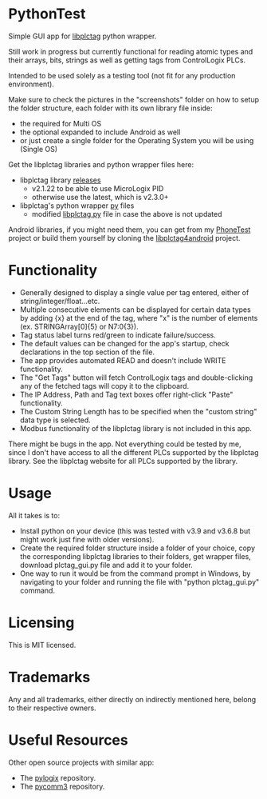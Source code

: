 # PythonTest
Simple GUI app for [libplctag](https://github.com/libplctag/libplctag) python wrapper. 

Still work in progress but currently functional for reading atomic types and their arrays, bits, strings as well as getting tags from ControlLogix PLCs.

Intended to be used solely as a testing tool (not fit for any production environment).

Make sure to check the pictures in the "screenshots" folder on how to setup the folder structure, each folder with its own library file inside:
- the required for Multi OS
- the optional expanded to include Android as well
- or just create a single folder for the Operating System you will be using (Single OS)

Get the libplctag libraries and python wrapper files here:

- libplctag library [releases](https://github.com/libplctag/libplctag/releases)
  - v2.1.22 to be able to use MicroLogix PID
  - otherwise use the latest, which is v2.3.0+
- libplctag's python wrapper [py](https://github.com/libplctag/libplctag/tree/release/src/wrappers/python/plctag) files
  - modified [libplctag.py](https://github.com/libplctag/libplctag/issues/228) file in case the above is not updated

Android libraries, if you might need them, you can get from my [PhoneTest](https://github.com/GitHubDragonFly/PhoneTest) project or build them yourself by cloning the [libplctag4android](https://github.com/libplctag/libplctag4android) project.

# Functionality
- Generally designed to display a single value per tag entered, either of string/integer/float...etc.
- Multiple consecutive elements can be displayed for certain data types by adding {x} at the end of the tag, where "x" is the number of elements (ex. STRINGArray[0]{5} or N7:0{3}).
- Tag status label turns red/green to indicate failure/success. 
- The default values can be changed for the app's startup, check declarations in the top section of the file.
- The app provides automated READ and doesn't include WRITE functionality.
- The "Get Tags" button will fetch ControlLogix tags and double-clicking any of the fetched tags will copy it to the clipboard.
- The IP Address, Path and Tag text boxes offer right-click "Paste" functionality.
- The Custom String Length has to be specified when the "custom string" data type is selected.
- Modbus functionality of the libplctag library is not included in this app.

There might be bugs in the app. Not everything could be tested by me, since I don't have access to all the different PLCs supported by the libplctag library.
See the libplctag website for all PLCs supported by the library.

# Usage

All it takes is to:

- Install python on your device (this was tested with v3.9 and v3.6.8 but might work just fine with older versions).
- Create the required folder structure inside a folder of your choice, copy the corresponding libplctag libraries to their folders, get wrapper files, download plctag_gui.py file and add it to your folder.
- One way to run it would be from the command prompt in Windows, by navigating to your folder and running the file with "python plctag_gui.py" command.

# Licensing
This is MIT licensed.

# Trademarks
Any and all trademarks, either directly on indirectly mentioned here, belong to their respective owners.

# Useful Resources
Other open source projects with similar app:
- The [pylogix](https://github.com/dmroeder/pylogix) repository.
- The [pycomm3](https://github.com/ottowayi/pycomm3) repository.
